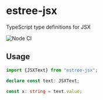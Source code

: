# estree-jsx
TypeScript type definitions for JSX

![Node CI](https://github.com/larsrh/estree-jsx/workflows/Node%20CI/badge.svg)

## Usage

```typescript
import {JSXText} from "estree-jsx";

declare const text: JSXText;

const x: string = text.value;
```
